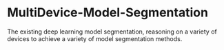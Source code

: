 # MultiDevice-Model-Segmentation
The existing deep learning model segmentation, reasoning on a variety of devices to achieve a variety of model segmentation methods.
